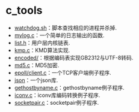 # c\_tools

* [watchdog.sh](https://github.com/Tianer1123/c_tools/blob/master/watchdog.sh)：脚本查找相应的进程并杀掉.
* [mylog.c](https://github.com/Tianer1123/c_tools/blob/master/mylog.c)：一个简单的日志输出的函数.
* [list.h](https://github.com/Tianer1123/c_tools/blob/master/list.h)：用户层内核链表.
* [kmp.c](https://github.com/Tianer1123/c_tools/blob/master/kmp.c)：KMD算法实现.
* [encoded/](https://github.com/Tianer1123/c_tools/tree/master/encoded)：根据编码表实现GB2312与UTF-8转码.
* [md5.c](https://github.com/Tianer1123/c_tools/blob/master/md5.c)：MD5加密.
* [epoll/client.c](https://github.com/Tianer1123/c_tools/blob/master/epoll/client.c)：一个TCP客户端例子程序.
* [json](https://github.com/Tianer1123/c_tools/tree/master/json)：一个json库.
* [gethostbyname.c](https://github.com/Tianer1123/c_tools/blob/master/gethostbyname.c)：gethostbyname例子程序.
* [iconv.c](https://github.com/Tianer1123/c_tools/blob/master/iconv.c)：iconv库编码转换例子程序.
* [socketpair.c](https://github.com/Tianer1123/c_tools/blob/master/socketpair.c)：socketpair例子程序.
